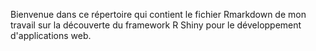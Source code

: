 Bienvenue dans ce répertoire qui contient le fichier Rmarkdown de mon travail sur la découverte du framework R Shiny pour le développement d'applications web. 